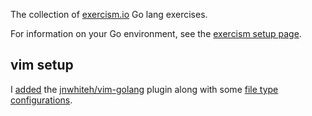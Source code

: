 The collection of [exercism.io](http://exercism.io/) Go lang exercises.

For information on your Go environment, see the [exercism setup
page](http://exercism.io/help/setup/go).

## vim setup

I [added][dfvi] the [jnwhiteh/vim-golang][jvg] plugin along with some [file
type configurations][ftc].

[dfvi]: https://github.com/andrewsardone/dotfiles/commit/0b2762ad1b8edaf93cac1af8150d74feae9c8c64
[jvg]: https://github.com/jnwhiteh/vim-golang
[ftc]: https://github.com/andrewsardone/dotfiles/commit/3b186ac25621631fa05016d79d1089dafd48b916
